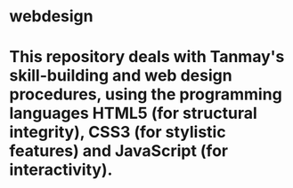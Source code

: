 # webdesign

# This repository deals with Tanmay's skill-building and web design procedures, using the programming languages HTML5 (for structural integrity), CSS3 (for stylistic features) and JavaScript (for interactivity).

